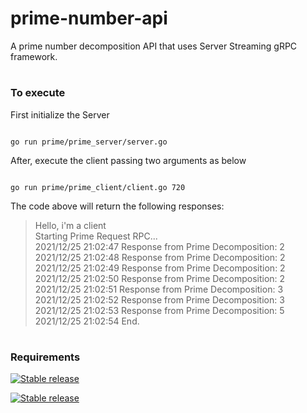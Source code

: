 
# prime-number-api

A prime number decomposition API that uses Server Streaming gRPC framework.

  

#

### To execute

First initialize the Server

```

go run prime/prime_server/server.go

```

After, execute the client passing two arguments as below

```

go run prime/prime_client/client.go 720

```

The code above will return the following responses:
>Hello, i'm a client <br>
Starting Prime Request RPC...<br>
2021/12/25 21:02:47 Response from Prime Decomposition: 2<br>
2021/12/25 21:02:48 Response from Prime Decomposition: 2<br>
2021/12/25 21:02:49 Response from Prime Decomposition: 2<br>
2021/12/25 21:02:50 Response from Prime Decomposition: 2<br>
2021/12/25 21:02:51 Response from Prime Decomposition: 3<br>
2021/12/25 21:02:52 Response from Prime Decomposition: 3<br>
2021/12/25 21:02:53 Response from Prime Decomposition: 5<br>
2021/12/25 21:02:54 End.
#

### Requirements

[![Stable release](https://img.shields.io/badge/libprotoc-3.17.3-green.svg)](https://github.com/protocolbuffers/protobuf/releases/tag/v3.17.3)

[![Stable release](https://img.shields.io/badge/golang-v1.17.5-blue.svg)](https://go.dev/doc/go1.17)